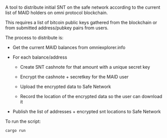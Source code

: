 A tool to distribute initial SNT on the safe network according to the current
list of MAID holders on omni protocol blockchain.

This requires a list of bitcoin public keys gathered from the blockchain or
from submitted address/pubkey pairs from users.

The process to distribute is:

* Get the current MAID balances from omniexplorer.info

* For each balance/address

    * Create SNT cashnote for that amount with a unique secret key

    * Encrypt the cashnote + secretkey for the MAID user

    * Upload the encrypted data to Safe Network

    * Record the location of the encrypted data so the user can download it

* Publish the list of addresses + encrypted snt locations to Safe Network

To run the script:

```
cargo run
```
